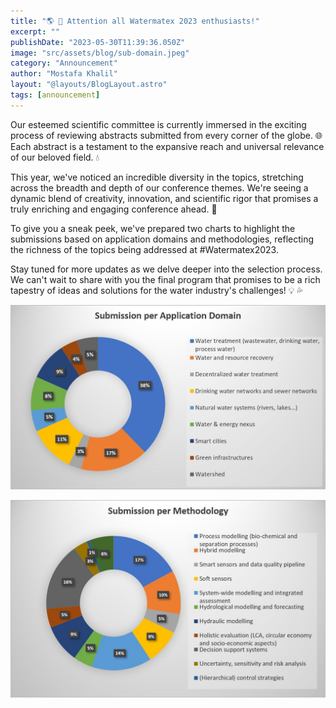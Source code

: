 ```yaml
---
title: "🌎 🔬 Attention all Watermatex 2023 enthusiasts!"
excerpt: ""
publishDate: "2023-05-30T11:39:36.050Z"
image: "src/assets/blog/sub-domain.jpeg"
category: "Announcement"
author: "Mostafa Khalil"
layout: "@layouts/BlogLayout.astro"
tags: [announcement]
---
```



Our esteemed scientific committee is currently immersed in the exciting process of reviewing abstracts submitted from every corner of the globe. 🌐 Each abstract is a testament to the expansive reach and universal relevance of our beloved field. 💧

This year, we've noticed an incredible diversity in the topics, stretching across the breadth and depth of our conference themes. We're seeing a dynamic blend of creativity, innovation, and scientific rigor that promises a truly enriching and engaging conference ahead. 🎉

To give you a sneak peek, we've prepared two charts to highlight the submissions based on application domains and methodologies, reflecting the richness of the topics being addressed at #Watermatex2023.

Stay tuned for more updates as we delve deeper into the selection process. We can't wait to share with you the final program that promises to be a rich tapestry of ideas and solutions for the water industry's challenges! 💡 💦

![Submissions per domain](../../assets/blog/sub-domain.jpeg)

![Submissions per methodology](../../assets/blog/sub-method.jpeg)